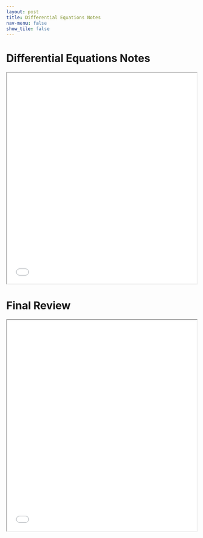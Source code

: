 ```yaml
---
layout: post
title: Differential Equations Notes
nav-menu: false
show_tile: false
---
```



# Differential Equations Notes

<iframe src="/college/notes/DifferentialEquations/DifferentialEquationsNotes.pdf"
        style="width: 100%; height: 40em;">
</iframe>

# Final Review

<iframe src="/college/notes/DifferentialEquations/FinalReview.pdf"
        style="width: 100%; height: 40em;">
</iframe>

